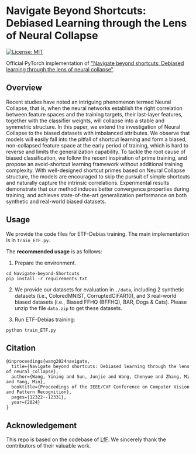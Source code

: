 # Navigate Beyond Shortcuts: Debiased Learning through the Lens of Neural Collapse
[![License: MIT](https://img.shields.io/badge/License-MIT-g.svg)](https://opensource.org/licenses/MIT)

Official PyTorch implementation of ["Navigate beyond shortcuts: Debiased learning through the lens of neural collapse"](https://openaccess.thecvf.com/content/CVPR2024/html/Wang_Navigate_Beyond_Shortcuts_Debiased_Learning_Through_the_Lens_of_Neural_CVPR_2024_paper.html).

## Overview

Recent studies have noted an intriguing phenomenon termed Neural Collapse, that is, when the neural networks establish the right correlation between feature spaces and the training targets, their last-layer features, together with the classifier weights, will collapse into a stable and symmetric structure. In this paper, we extend the investigation of Neural Collapse to the biased datasets with imbalanced attributes. We observe that models will easily fall into the pitfall of shortcut learning and form a biased, non-collapsed feature space at the early period of training, which is hard to reverse and limits the generalization capability. To tackle the root cause of biased classification, we follow the recent inspiration of prime training, and propose an avoid-shortcut learning framework without additional training complexity. With well-designed shortcut primes based on Neural Collapse structure, the models are encouraged to skip the pursuit of simple shortcuts and naturally capture the intrinsic correlations. Experimental results demonstrate that our method induces better convergence properties during training, and achieves state-of-the-art generalization performance on both synthetic and real-world biased datasets.

## Usage
We provide the code files for ETF-Debias training. The main implementation is in `train_ETF.py`.

The **recommended usage** is as follows:

1. Prepare the environment.
```
cd Navigate-beyond-Shortcuts
pip install -r requirements.txt
```
2. We provide our datasets for evaluation in ``./data``, including 2 synthetic datasets (i.e., ColoredMNIST, CorruptedCIFAR10), and 3 real-world biased datasets (i.e., Biased FFHQ (BFFHQ), BAR, Dogs & Cats). Please unzip the file ``data.zip`` to get these datasets. 

3. Run ETF-Debias training:
```
python train_ETF.py
```

## Citation
```
@inproceedings{wang2024navigate,
  title={Navigate beyond shortcuts: Debiased learning through the lens of neural collapse},
  author={Wang, Yining and Sun, Junjie and Wang, Chenyue and Zhang, Mi and Yang, Min},
  booktitle={Proceedings of the IEEE/CVF Conference on Computer Vision and Pattern Recognition},
  pages={12322--12331},
  year={2024}
}
```
## Acknowledgement
This repo is based on the codebase of [LfF](https://github.com/alinlab/LfF/tree/master). We sincerely thank the contributors of their valuable work.
